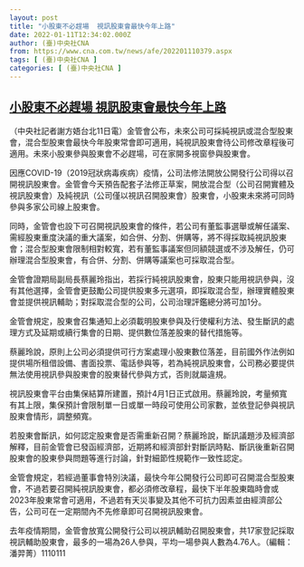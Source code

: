 ```yaml
---
layout: post
title: "小股東不必趕場  視訊股東會最快今年上路"
date: 2022-01-11T12:34:02.000Z
author: (臺)中央社CNA
from: https://www.cna.com.tw/news/afe/202201110379.aspx
tags: [ (臺)中央社CNA ]
categories: [ (臺)中央社CNA ]
---
```

<!--1641904442000-->
[小股東不必趕場  視訊股東會最快今年上路](https://www.cna.com.tw/news/afe/202201110379.aspx)
------

<div>
<div></div><div><p>（中央社記者謝方娪台北11日電）金管會公布，未來公司可採純視訊或混合型股東會，混合型股東會最快今年股東常會即可適用，純視訊股東會待公司修改章程後可適用。未來小股東參與股東會不必趕場，可在家開多視窗參與股東會。</p><p>因應COVID-19（2019冠狀病毒疾病）疫情，公司法修法開放公開發行公司得以召開視訊股東會。金管會今天預告配套子法修正草案，開放混合型（公司召開實體及視訊股東會）及純視訊（公司僅以視訊召開股東會）股東會，小股東未來將可同時參與多家公司線上股東會。</p><p>同時，金管會也設下可召開視訊股東會的條件，若公司有董監事選舉或解任議案、需經股東重度決議的重大議案，如合併、分割、併購等，將不得採取純視訊股東會；混合型股東會限制相對較寬，若有董監事議案但同額競選或不涉及解任，仍可辦理混合型股東會，有合併、分割、併購等議案也可採取混合型。</p><p>金管會證期局副局長蔡麗玲指出，若採行純視訊股東會，股東只能用視訊參與，沒有其他選擇，金管會更鼓勵公司提供股東多元選項，即採取混合型，辦理實體股東會並提供視訊輔助；對採取混合型的公司，公司治理評鑑總分將可加1分。</p><p>金管會規定，股東會召集通知上必須載明股東參與及行使權利方法、發生斷訊的處理方式及延期或續行集會的日期、提供數位落差股東的替代措施等。</p><p>蔡麗玲說，原則上公司必須提供可行方案處理小股東數位落差，目前國外作法例如提供場所租借設備、書面投票、電話參與等，若為純視訊股東會，公司務必要提供無法使用視訊參與股東會的股東替代參與方式，否則就屬違規。</p><p>視訊股東會平台由集保結算所建置，預計4月1日正式啟用。蔡麗玲說，考量頻寬有其上限，集保預計會限制單一日或單一時段可使用公司家數，並依登記參與視訊股東會情形，調整頻寬。</p><p>若股東會斷訊，如何認定股東會是否需重新召開？蔡麗玲說，斷訊議題涉及經濟部解釋，目前金管會已發函經濟部，近期將和經濟部針對斷訊時點、斷訊後重新召開股東會的股東參與問題等進行討論，針對細節性規範作一致性認定。</p><p>金管會規定，若經過董事會特別決議，最快今年公開發行公司即可召開混合型股東會，不過若要召開純視訊股東會，都必須修改章程，最快下半年股東臨時會或2023年股東常會可適用，不過若有天災事變及其他不可抗力因素並由經濟部公告，公司可在一定期間內不先修章即可召開視訊股東會。</p><p>去年疫情期間，金管會放寬公開發行公司以視訊輔助召開股東會，共17家登記採取視訊輔助股東會，最多的一場為26人參與，平均一場參與人數為4.76人。（編輯：潘羿菁）1110111</p></div>
</div>
